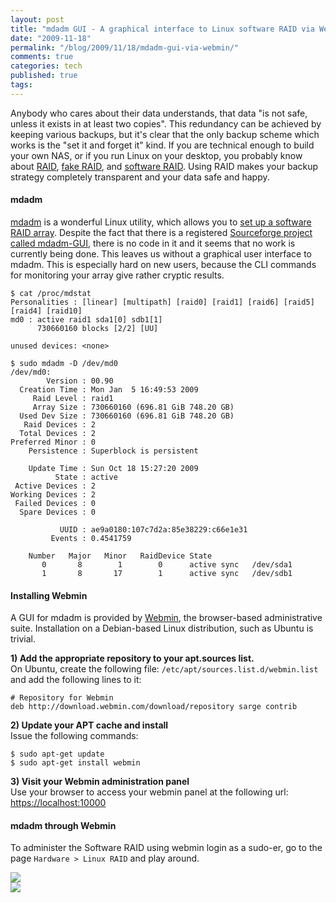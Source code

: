 ```yaml
---
layout: post
title: "mdadm GUI - A graphical interface to Linux software RAID via Webmin"
date: "2009-11-18"
permalink: "/blog/2009/11/18/mdadm-gui-via-webmin/"
comments: true
categories: tech
published: true
tags: 
---
```


Anybody who cares about their data understands, that data "is not safe, unless it exists in at least two copies". This redundancy can be achieved by keeping various backups, but it's clear that the only backup scheme which works is the "set it and forget it" kind. If you are technical enough to build your own NAS, or if you run Linux on your desktop, you probably know about [RAID](http://en.wikipedia.org/wiki/RAID), [fake RAID](https://help.ubuntu.com/community/FakeRaidHowto), and [software RAID](http://en.wikipedia.org/wiki/Software_RAID). Using RAID makes your backup strategy completely transparent and your data safe and happy.

<!-- more -->

#### mdadm
[mdadm](http://en.wikipedia.org/wiki/mdadm) is a wonderful Linux utility, which allows you to [set up a software RAID array](http://unthought.net/Software-RAID.HOWTO/Software-RAID.HOWTO.html). Despite the fact that there is a registered [Sourceforge project called mdadm-GUI](http://sourceforge.net/projects/mdadm-gui/), there is no code in it and it seems that no work is currently being done. This leaves us without a graphical user interface to mdadm. This is especially hard on new users, because the CLI commands for monitoring your array give rather cryptic results.

    $ cat /proc/mdstat
    Personalities : [linear] [multipath] [raid0] [raid1] [raid6] [raid5] [raid4] [raid10] 
    md0 : active raid1 sda1[0] sdb1[1]
          730660160 blocks [2/2] [UU]
      
    unused devices: <none>
    
    $ sudo mdadm -D /dev/md0
    /dev/md0:
            Version : 00.90
      Creation Time : Mon Jan  5 16:49:53 2009
         Raid Level : raid1
         Array Size : 730660160 (696.81 GiB 748.20 GB)
      Used Dev Size : 730660160 (696.81 GiB 748.20 GB)
       Raid Devices : 2
      Total Devices : 2
    Preferred Minor : 0
        Persistence : Superblock is persistent

        Update Time : Sun Oct 18 15:27:20 2009
              State : active
     Active Devices : 2
    Working Devices : 2
     Failed Devices : 0
      Spare Devices : 0

               UUID : ae9a0180:107c7d2a:85e38229:c66e1e31
             Events : 0.4541759

        Number   Major   Minor   RaidDevice State
           0       8        1        0      active sync   /dev/sda1
           1       8       17        1      active sync   /dev/sdb1



#### Installing Webmin
A GUI for mdadm is provided by [Webmin](http://www.webmin.com/), the browser-based administrative suite. Installation on a Debian-based Linux distribution, such as Ubuntu is trivial.

**1) Add the appropriate repository to your apt.sources list.**  
On Ubuntu, create the following file: `/etc/apt/sources.list.d/webmin.list` and add the following lines to it:

    # Repository for Webmin
    deb http://download.webmin.com/download/repository sarge contrib


**2) Update your APT cache and install**  
Issue the following commands:

    $ sudo apt-get update
    $ sudo apt-get install webmin


**3) Visit your Webmin administration panel**  
Use your browser to access your webmin panel at the following url: <https://localhost:10000>


#### mdadm through Webmin
To administer the Software RAID using webmin login as a sudo-er, go to the page `Hardware > Linux RAID` and play around.

<div class="figure">
<img src="/images/illustrations/mdadm-gui-via-webmin-1.jpg">
</div>

<div class="figure">
<img src="/images/illustrations/mdadm-gui-via-webmin-2.jpg">
</div>